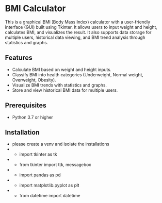 # BMI Calculator

This is a graphical BMI (Body Mass Index) calculator with a user-friendly interface (GUI) built using Tkinter. It allows users to input weight and height, calculates BMI, and visualizes the result. It also supports data storage for multiple users, historical data viewing, and BMI trend analysis through statistics and graphs.

## Features

- Calculate BMI based on weight and height inputs.
- Classify BMI into health categories (Underweight, Normal weight, Overweight, Obesity).
- Visualize BMI trends with statistics and graphs.
- Store and view historical BMI data for multiple users.

## Prerequisites

- Python 3.7 or higher

## Installation
- please create a venv and isolate the installations
 - - import tkinter as tk
 - - from tkinter import ttk, messagebox
 - - import pandas as pd
 - - import matplotlib.pyplot as plt
 - - from datetime import datetime
  
